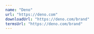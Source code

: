 ```yaml
---
name: "Deno"
url: "https://deno.com"
downloadUrl: "https://deno.com/brand"
termsUrl: "https://deno.com/brand"
---
```

